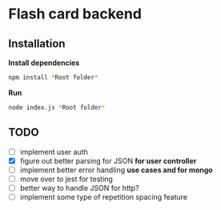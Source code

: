 # Flash card backend

## Installation

**Install dependencies**
```bash
npm install *Root folder*
```
**Run**
```bash
node index.js *Root folder*
```
## TODO

- [ ] implement user auth
- [x] figure out better parsing for JSON **for user controller**
- [ ] implement better error handling **use cases and for mongo**
- [ ] move over to jest for testing
- [ ] better way to handle JSON for http? 
- [ ] implement some type of repetition spacing feature
